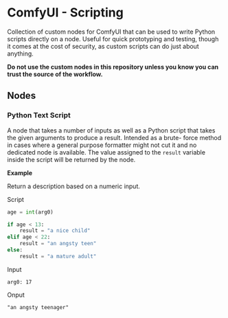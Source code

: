 ComfyUI - Scripting
=============================================================================

Collection of custom nodes for ComfyUI that can be used to write Python
scripts directly on a node. Useful for quick prototyping and testing,
though it comes at the cost of security, as custom scripts can do just
about anything.

**Do not use the custom nodes in this repository unless you know you can
trust the source of the workflow.**

Nodes
-----------------------------------------------------------------------------

### Python Text Script

A node that takes a number of inputs as well as a Python script that
takes the given arguments to produce a result. Intended as a brute-
force method in cases where a general purpose formatter might not
cut it and no dedicated node is available. The value assigned to
the `result` variable inside the script will be returned by the
node.

**Example**

Return a description based on a numeric input.

Script
```python
age = int(arg0)

if age < 13:
    result = "a nice child"
elif age < 22:
    result = "an angsty teen"
else:
    result = "a mature adult"
```

Input
```text
arg0: 17
```

Onput
```text
"an angsty teenager"
```
